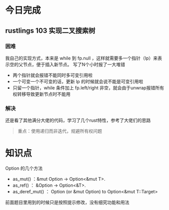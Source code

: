 # 今日完成
## rustlings 103 实现二叉搜索树
### 困难

我自己的实现方式，本来是 while 到 fp.null ，这样就需要多一个指针（lp）来表示空的父节点，便于插入新节点。
写了N个小时报了一大堆错

- 两个指针就会报错不能同时多可变引用啦
- 一个可变一个不可变的话，更新 lp 的时候就会说不能是可变引用啦
- 只留一个指针，while 条件加上 fp.left/right 非空，就会由于unwrap报错所有权转移导致更新节点时不能用

### 解决

还是看了其他满分大佬的代码，学习了几个rust特性，参考了大佬们的思路

> 重点：使用递归而非迭代，规避所有权问题


# 知识点

Option 的几个方法

- as_mut() ：&mut Option<T> -> Option<&mut T>.
- as_ref() ： &Option<T> -> Option<&T>.
- as_deref_mut() ： Option<T> (or &mut Option<T>) to Option<&mut T::Target>

前面题目里用到的时候只是按照提示修改，没有细究功能和用法